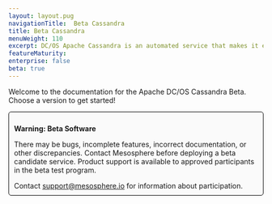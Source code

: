 ```yaml
---
layout: layout.pug
navigationTitle:  Beta Cassandra
title: Beta Cassandra
menuWeight: 110
excerpt: DC/OS Apache Cassandra is an automated service that makes it easy to deploy and manage Apache Cassandra on DC/OS
featureMaturity:
enterprise: false
beta: true
---
```


Welcome to the documentation for the Apache DC/OS Cassandra Beta. Choose a version to get started!

<div style="border: thin solid black; background-color: #FAFAFA; border-radius: 5px; padding: 10px; margin-bottom: 20px;">
<p><b>Warning: Beta Software</b></p>
<p>There may be bugs, incomplete features, incorrect documentation, or other discrepancies. Contact Mesosphere before deploying a beta candidate service. Product support is available to approved participants in the beta test program.</p>
<p style="margin:0;">Contact <a href="mailto:support@mesosphere.io">support@mesosphere.io</a> for information about participation.</p>
</div>
